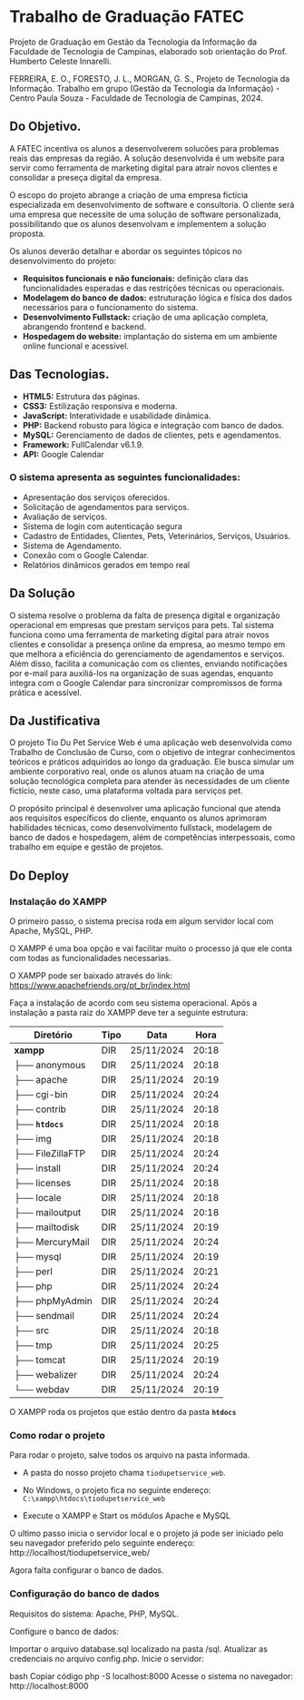 # Trabalho de Graduação FATEC

Projeto de Graduação em Gestão da Tecnologia da Informação da Faculdade de Tecnologia de Campinas, 
elaborado sob orientação do Prof. Humberto Celeste Innarelli.

FERREIRA, E. O., FORESTO, J. L., MORGAN, G. S., Projeto de Tecnologia da Informação. Trabalho em grupo 
(Gestão da Tecnologia da Informação) - Centro Paula Souza - Faculdade de Tecnologia de Campinas, 2024.

## Do Objetivo.

A FATEC incentiva os alunos a desenvolverem solucões para problemas reais das empresas da região.
 A solução desenvolvida é um website para servir como  ferramenta de marketing digital para atrair 
 novos clientes e consolidar a preseça digital da empresa.
<p>
O escopo do projeto abrange a criação de uma empresa fictícia especializada em desenvolvimento de software e consultoria. 
O cliente será uma empresa que necessite de uma solução de software personalizada, possibilitando que os alunos desenvolvam e implementem a solução proposta.
<p>
Os alunos deverão detalhar e abordar os seguintes tópicos no desenvolvimento do projeto:

- **Requisitos funcionais e não funcionais:** definição clara das funcionalidades esperadas e das restrições técnicas ou operacionais.
- **Modelagem do banco de dados:** estruturação lógica e física dos dados necessários para o funcionamento do sistema.
- **Desenvolvimento Fullstack:** criação de uma aplicação completa, abrangendo frontend e backend.
- **Hospedagem do website:** implantação do sistema em um ambiente online funcional e acessível.

## Das Tecnologias.
- **HTML5:** Estrutura das páginas.
- **CSS3:** Estilização responsiva e moderna.
- **JavaScript:** Interatividade e usabilidade dinâmica.
- **PHP:** Backend robusto para lógica e integração com banco de dados.
- **MySQL:** Gerenciamento de dados de clientes, pets e agendamentos.
- **Framework:** FullCalendar v6.1.9.
- **API:** Google Calendar

### O sistema apresenta as seguintes funcionalidades:
- Apresentação dos serviços oferecidos.
- Solicitação de agendamentos para serviços.
- Avaliação de serviços.
- Sistema de login com autenticação segura
- Cadastro de Entidades, Clientes, Pets, Veterinários, Serviços, Usuários.
- Sistema de Agendamento.
- Conexão com o Google Calendar.
- Relatórios dinâmicos gerados em tempo real

## Da Solução
O sistema resolve o problema da falta de presença digital e organização operacional em empresas que prestam serviços para pets. 
Tal sistema funciona como uma ferramenta de marketing digital para atrair novos clientes e consolidar a presença online da empresa, 
ao mesmo tempo em que melhora a eficiência do gerenciamento de agendamentos e serviços. 
Além disso, facilita a comunicação com os clientes, enviando notificações por e-mail para auxiliá-los na organização de suas agendas, 
enquanto integra com o Google Calendar para sincronizar compromissos de forma prática e acessível.

## Da Justificativa
O projeto Tio Du Pet Service Web é uma aplicação web desenvolvida como Trabalho de Conclusão de Curso,
 com o objetivo de integrar conhecimentos teóricos e práticos adquiridos ao longo da graduação. 
 Ele busca simular um ambiente corporativo real, onde os alunos atuam na criação de uma solução tecnológica 
 completa para atender às necessidades de um cliente fictício, neste caso, uma plataforma voltada para serviços pet.

O propósito principal é desenvolver uma aplicação funcional que atenda aos requisitos específicos do cliente, 
enquanto os alunos aprimoram habilidades técnicas, como desenvolvimento fullstack, modelagem de banco de dados e hospedagem, 
além de competências interpessoais, como trabalho em equipe e gestão de projetos. 


## Do Deploy

### Instalação do XAMPP

O primeiro passo, o sistema precisa roda em algum servidor local com Apache, MySQL, PHP.

O XAMPP é uma boa opção e vai facilitar muito o processo já que ele conta com todas as funcionalidades necessarias.

O XAMPP pode ser baixado através do link: https://www.apachefriends.org/pt_br/index.html

Faça a instalação de acordo com seu sistema operacional. Após a instalação a pasta raiz do XAMPP deve ter a seguinte estrutura:

| Diretório       | Tipo   | Data       | Hora   |
|-----------------|--------|------------|--------|
| **xampp**       | DIR    | 25/11/2024 | 20:18  |
| ├── anonymous   | DIR    | 25/11/2024 | 20:18  |
| ├── apache      | DIR    | 25/11/2024 | 20:19  |
| ├── cgi-bin	  | DIR    | 25/11/2024 | 20:24  |
| ├── contrib	  | DIR    | 25/11/2024 | 20:18  |
| ├── **`htdocs`** 	  | DIR    | 25/11/2024 | 20:18  |
| ├── img	      | DIR    | 25/11/2024 | 20:18  |
| ├── FileZillaFTP| DIR    | 25/11/2024 | 20:24  |
| ├── install     | DIR    | 25/11/2024 | 20:24  |
| ├── licenses    | DIR    | 25/11/2024 | 20:18  |
| ├── locale      | DIR    | 25/11/2024 | 20:18  |
| ├── mailoutput  | DIR    | 25/11/2024 | 20:18  |
| ├── mailtodisk  | DIR    | 25/11/2024 | 20:19  |
| ├── MercuryMail | DIR    | 25/11/2024 | 20:24  |
| ├── mysql       | DIR    | 25/11/2024 | 20:19  |
| ├── perl        | DIR    | 25/11/2024 | 20:21  |
| ├── php         | DIR    | 25/11/2024 | 20:24  |
| ├── phpMyAdmin  | DIR    | 25/11/2024 | 20:24  |
| ├── sendmail    | DIR    | 25/11/2024 | 20:24  |
| ├── src         | DIR    | 25/11/2024 | 20:18  |
| ├── tmp         | DIR    | 25/11/2024 | 20:25  |
| ├── tomcat      | DIR    | 25/11/2024 | 20:19  |
| ├── webalizer   | DIR    | 25/11/2024 | 20:24  |
| └── webdav      | DIR    | 25/11/2024 | 20:19  |
<p>

O XAMPP roda os projetos que estão dentro da pasta **`htdocs`**
<p>

### Como rodar o projeto

Para rodar o projeto, salve todos os arquivo na pasta informada.

- A pasta do nosso projeto chama `tiodupetservice_web`.

- No Windows, o projeto fica no seguinte endereço: `C:\xampp\htdocs\tiodupetservice_web`

- Execute o XAMPP e Start os módulos Apache e MySQL 

O ultimo passo inicia o servidor local e o projeto já 
pode ser iniciado pelo seu navegador preferido pelo 
seguinte endereço: http://localhost/tiodupetservice_web/
<p>
Agora falta configurar o banco de dados.

### Configuração do banco de dados




Requisitos do sistema: Apache, PHP, MySQL.

Configure o banco de dados:

Importar o arquivo database.sql localizado na pasta /sql.
Atualizar as credenciais no arquivo config.php.
Inicie o servidor:

bash
Copiar código
php -S localhost:8000
Acesse o sistema no navegador:
http://localhost:8000
